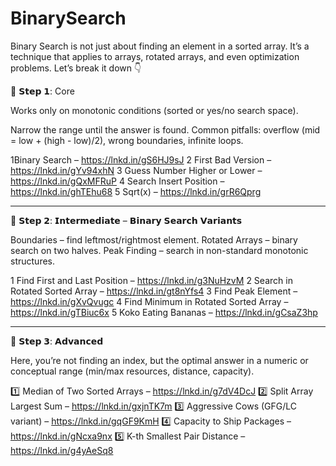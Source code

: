 # BinarySearch


Binary Search is not just about finding an element in a sorted array. It’s a technique that applies to arrays, rotated arrays, and even optimization problems. Let’s break it down 👇

🔹 𝗦𝘁𝗲𝗽 𝟭:  Core

Works only on monotonic conditions (sorted or yes/no search space).

Narrow the range until the answer is found.
Common pitfalls: overflow (mid = low + (high - low)/2), wrong boundaries, infinite loops.


1️Binary Search – https://lnkd.in/gS6HJ9sJ
2️ First Bad Version – https://lnkd.in/gYv94xhN
3️ Guess Number Higher or Lower – https://lnkd.in/gQxMFRuP
4️ Search Insert Position – https://lnkd.in/ghTEhu68
5️ Sqrt(x) – https://lnkd.in/grR6Qprg


______________________________


🔹 𝗦𝘁𝗲𝗽 𝟮: 𝗜𝗻𝘁𝗲𝗿𝗺𝗲𝗱𝗶𝗮𝘁𝗲 – 𝗕𝗶𝗻𝗮𝗿𝘆 𝗦𝗲𝗮𝗿𝗰𝗵 𝗩𝗮𝗿𝗶𝗮𝗻𝘁𝘀

Boundaries – find leftmost/rightmost element.
Rotated Arrays – binary search on two halves.
Peak Finding – search in non-standard monotonic structures.


1️ Find First and Last Position – https://lnkd.in/g3NuHzvM
2️ Search in Rotated Sorted Array – https://lnkd.in/gt8nYfs4
3️ Find Peak Element – https://lnkd.in/gXvQvugc
4️ Find Minimum in Rotated Sorted Array – https://lnkd.in/gTBiuc6x
5️ Koko Eating Bananas – https://lnkd.in/gCsaZ3hp

__________________________________



🔹 𝗦𝘁𝗲𝗽 𝟯: 𝗔𝗱𝘃𝗮𝗻𝗰𝗲𝗱 

Here, you’re not finding an index, but the optimal answer in a numeric or conceptual range (min/max resources, distance, capacity).


1️⃣ Median of Two Sorted Arrays – https://lnkd.in/g7dV4DcJ
2️⃣ Split Array Largest Sum – https://lnkd.in/gxjnTK7m
3️⃣ Aggressive Cows (GFG/LC variant) – https://lnkd.in/gqGF9KmH
4️⃣ Capacity to Ship Packages – https://lnkd.in/gNcxa9nx
5️⃣ K-th Smallest Pair Distance – https://lnkd.in/g4yAeSq8
